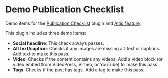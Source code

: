 # Demo Publication Checklist

Demo items for the [Publication Checklist](https://github.com/humanmade/publication-checklist) plugin and [Altis feature](https://www.altis-dxp.com/resources/docs/workflow/publication-checklist/).

This plugin includes three demo items:

* **Social headline**: This check always passes.
* **Alt text/caption**: Checks if any images are missing alt text or captions. Add text to make this pass.
* **Video**: Checks if the content contains any videos. Add a video block (or video embed from VideoPress, Vimeo, or YouTube) to make this pass.
* **Tags**: Checks if the post has tags. Add a tag to make this pass.
